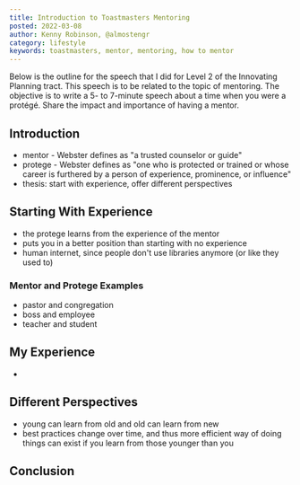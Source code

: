 ```yaml
---
title: Introduction to Toastmasters Mentoring
posted: 2022-03-08
author: Kenny Robinson, @almostengr
category: lifestyle
keywords: toastmasters, mentor, mentoring, how to mentor
---
```


Below is the outline for the speech that I did for Level 2 of the Innovating Planning tract. 
This speech is to be related to the topic of mentoring. 
The objective is to write
a 5- to 7-minute speech about a time when you were a protégé. Share the impact and importance of having a mentor.

## Introduction

* mentor - Webster defines as "a trusted counselor or guide"
* protege - Webster defines as "one who is protected or trained or whose career is furthered by a person of experience, prominence, or influence"
* thesis: start with experience, offer different perspectives

## Starting With Experience

* the protege learns from the experience of the mentor
* puts you in a better position than starting with no experience
* human internet, since people don't use libraries anymore (or like they used to)

### Mentor and Protege Examples

* pastor and congregation
* boss and employee
* teacher and student

## My Experience

* 

## Different Perspectives

* young can learn from old and old can learn from new
* best practices change over time, and thus more efficient way of doing things can exist if you learn from 
those younger than you

## Conclusion


